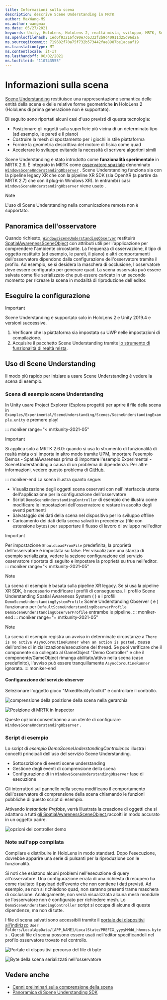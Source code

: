 ```yaml
---
title: Informazioni sulla scena
description: descrive Scene Understanding in MRTK
author: MaxWang-MS
ms.author: wangmax
ms.date: 05/27/2021
keywords: Unity, HoloLens, HoloLens 2, realtà mista, sviluppo, MRTK, Scene Understanding
ms.openlocfilehash: 1ed6f93216fc90e7c6332f2b9c40911d25d96d2a
ms.sourcegitcommit: 719682f70a75f732b573442fae8987be1acaaf19
ms.translationtype: MT
ms.contentlocale: it-IT
ms.lasthandoff: 06/02/2021
ms.locfileid: "110743555"
---
```

# <a name="scene-understanding"></a>Informazioni sulla scena

[Scene Understanding](/windows/mixed-reality/scene-understanding) restituisce una rappresentazione semantica delle entità della scena e delle relative forme geometriche __in__ HoloLens 2 (HoloLens di prima generazione non è supportato).

Di seguito sono riportati alcuni casi d'uso previsti di questa tecnologia:
* Posizionare gli oggetti sulla superficie più vicina di un determinato tipo (ad esempio, le pareti e il piano)
* Costruire la mesh di spostamento per i giochi in stile piattaforma
* Fornire la geometria descrittiva del motore di fisica come quad
* Accelerare lo sviluppo evitando la necessità di scrivere algoritmi simili

Scene Understanding è stato introdotto come __funzionalità sperimentale__ in MRTK 2.6. È integrato in MRTK come [osservatore spaziale](spatial-awareness-getting-started.md#register-observers) denominato [`WindowsSceneUnderstandingObserver`](xref:Microsoft.MixedReality.Toolkit.WindowsSceneUnderstanding.Experimental.WindowsSceneUnderstandingObserver) . Scene Understanding funziona sia con la pipeline legacy XR che con la pipeline XR SDK (sia OpenXR (a partire da MRTK 2.7) che con il plug-in Windows XR). In entrambi i casi `WindowsSceneUnderstandingObserver` viene usato .

> [!NOTE] 
> L'uso di Scene Understanding nella comunicazione remota non è supportato.

## <a name="observer-overview"></a>Panoramica dell'osservatore

Quando richiesto, [`WindowsSceneUnderstandingObserver`](xref:Microsoft.MixedReality.Toolkit.WindowsSceneUnderstanding.Experimental.WindowsSceneUnderstandingObserver) restituirà [SpatialAwarenessSceneObject](xref:Microsoft.MixedReality.Toolkit.Experimental.SpatialAwareness.SpatialAwarenessSceneObject) con attributi utili per l'applicazione per comprendere l'ambiente circostante. La frequenza di osservazione, il tipo di oggetto restituito (ad esempio, le pareti, il piano) e altri comportamenti dell'osservatore dipendono dalla configurazione dell'osservatore tramite il profilo. Ad esempio, se si desidera la maschera di occlusione, l'osservatore deve essere configurato per generare quad. La scena osservata può essere salvata come file serializzato che può essere caricato in un secondo momento per ricreare la scena in modalità di riproduzione dell'editor.

## <a name="setup"></a>Eseguire la configurazione

> [!IMPORTANT]
> Scene Understanding è supportato solo in HoloLens 2 e Unity 2019.4 e versioni successive.

1. Verificare che la piattaforma sia impostata su UWP nelle impostazioni di compilazione.
1. Acquisire il pacchetto Scene Understanding tramite [lo strumento di funzionalità di realtà mista](https://aka.ms/MRFeatureTool).

## <a name="using-scene-understanding"></a>Uso di Scene Understanding

Il modo più rapido per iniziare a usare Scene Understanding è vedere la scena di esempio.

### <a name="scene-understanding-sample-scene"></a>Scena di esempio scene Understanding

In Unity usare Project Explorer (Esplora progetti) per aprire il file della scena in `Examples/Experimental/SceneUnderstanding/Scenes/SceneUnderstandingExample.unity` e premere play!

::: moniker range="< mrtkunity-2021-05"
> [!IMPORTANT]
> Si applica solo a MRTK 2.6.0: quando si usa lo strumento di funzionalità di realtà mista o si importa in altro modo tramite UPM, importare l'esempio Demos - SpatialAwareness prima di importare l'esempio Experimental - SceneUnderstanding a causa di un problema di dipendenza. Per altre informazioni, vedere questo problema di [GitHub.](https://github.com/microsoft/MixedRealityToolkit-Unity/issues/9431)

::: moniker-end
La scena illustra quanto segue:

* Visualizzazione degli oggetti scena osservati con nell'interfaccia utente dell'applicazione per la configurazione dell'osservatore
* Script `DemoSceneUnderstandingController` di esempio che illustra come modificare le impostazioni dell'osservatore e restare in ascolto degli eventi pertinenti
* Salvataggio dei dati della scena nel dispositivo per lo sviluppo offline
* Caricamento dei dati della scena salvati in precedenza (file con estensione bytes) per supportare il flusso di lavoro di sviluppo nell'editor

> [!IMPORTANT]
> Per impostazione `ShouldLoadFromFile` predefinita, la proprietà dell'osservatore è impostata su false. Per visualizzare una stanza di esempio serializzata, vedere [](#configuring-the-observer-service) la sezione configurazione del servizio osservatore riportata di seguito e impostare la proprietà su true nell'editor.
::: moniker range="< mrtkunity-2021-05"

> [!NOTE] 
> La scena di esempio è basata sulla pipeline XR legacy. Se si usa la pipeline XR SDK, è necessario modificare i profili di conseguenza. Il profilo Scene Understanding Spatial Awareness System ( ) e i profili `DemoSceneUnderstandingSystemProfile` Scene Understanding Observer ( e ) funzionano per `DefaultSceneUnderstandingObserverProfile` `DemoSceneUnderstandingObserverProfile` entrambe le pipeline.
::: moniker-end
::: moniker range="= mrtkunity-2021-05"

> [!NOTE] 
> La scena di esempio registra un avviso in determinate circostanze a `There is no active AsyncCoroutineRunner when an action is posted.` causa dell'ordine di inizializzazione/esecuzione del thread. Se puoi verificare che il componente sia collegato al GameObject "Demo Controller" e che il componente/GameObject rimanga abilitato/attivo nella scena (caso predefinito), l'avviso può essere tranquillamente `AsyncCoroutineRunner` ignorato.
::: moniker-end

#### <a name="configuring-the-observer-service"></a>Configurazione del servizio observer

Selezionare l'oggetto gioco "MixedRealityToolkit" e controllare il controllo.

![comprensione della posizione della scena nella gerarchia](../images/spatial-awareness/MRTKHierarchy.png)

![Posizione di MRTK in Inspector](../images/spatial-awareness/MRTKLocation.png)

Queste opzioni consentiranno a un utente di configurare `WindowsSceneUnderstandingObserver` .

### <a name="example-script"></a>Script di esempio

Lo script di _esempio DemoSceneUnderstandingController.cs_ illustra i concetti principali dell'uso del servizio Scene Understanding.

* Sottoscrizione di eventi scene understanding
* Gestione degli eventi di comprensione della scena
* Configurazione di in `WindowsSceneUnderstandingObserver` fase di esecuzione

Gli interruttori sul pannello nella scena modificano il comportamento dell'osservatore di comprensione della scena chiamando le funzioni pubbliche di questo script di esempio.

Attivando *Instantiate Prefabs*, verrà illustrata la creazione di oggetti che si adattano a tutti [gli SpatialAwarenessSceneObject,](xref:Microsoft.MixedReality.Toolkit.Experimental.SpatialAwareness.SpatialAwarenessSceneObject)raccolti in modo accurato in un oggetto padre.

![opzioni del controller demo](../images/spatial-awareness/Controller.png)

### <a name="built-app-notes"></a>Note sull'app compilata

Compilare e distribuire in HoloLens in modo standard. Dopo l'esecuzione, dovrebbe apparire una serie di pulsanti per la riproduzione con le funzionalità.

Si noti che esistono alcuni problemi nell'esecuzione di query all'osservatore. Una configurazione errata di una richiesta di recupero ha come risultato il payload dell'evento che non contiene i dati previsti. Ad esempio, se non si richiedono quad, non saranno presenti trame maschera di occlusione. Analogamente, non verrà visualizzata alcuna mesh mondiale se l'osservatore non è configurato per richiedere mesh. Lo `DemoSceneUnderstandingController` script si occupa di alcune di queste dipendenze, ma non di tutte.

I file di scena salvati sono accessibili tramite il [portale dei dispositivi all'indirizzo](/windows/mixed-reality/using-the-windows-device-portal) `User Folders/LocalAppData/[APP_NAME]/LocalState/PREFIX_yyyyMMdd_hhmmss.bytes` . Questi file di scena possono essere usati nell'editor specificandoli nel profilo osservatore trovato nel controllo.

![Portale di dispositivi percorso del file di byte](../images/spatial-awareness/BytesInDevicePortal.png)

![Byte della scena serializzati nell'osservatore](../images/spatial-awareness/BytesLocationInObserver.png)

## <a name="see-also"></a>Vedere anche

* [Cenni preliminari sulla comprensione della scena](/windows/mixed-reality/scene-understanding)
* [Panoramica di Scene Understanding SDK](/windows/mixed-reality/scene-understanding-sdk)